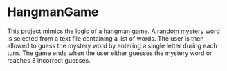 # HangmanGame
This project mimics the logic of a hangman game. A random mystery word is selected from a text file containing a list of words.
The user is then allowed to guess the mystery word by entering a single letter during each turn.
The game ends when the user either guesses the mystery word or reaches 8 incorrect guesses.
